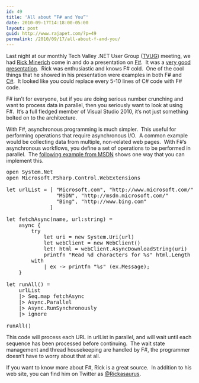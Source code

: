 ```yaml
---
id: 49
title: 'All about “F# and You”'
date: 2010-09-17T14:18:00-05:00
layout: post
guid: http://www.rajapet.com/?p=49
permalink: /2010/09/17/all-about-f-and-you/
---
```

Last night at our monthly Tech Valley .NET User Group ([TVUG](http://tvug.net/)) meeting, we had [Rick Minerich](http://richardminerich.com/) come in and do a presentation on [F#](http://research.microsoft.com/en-us/um/cambridge/projects/fsharp/).  It was a [very good presentation](http://tvug.net/blogs/tvug_news_and_events/archive/2010/09/10/september-meeting-f.aspx).  Rick was enthusiastic and knows F# cold.  One of the cool things that he showed in his presentation were examples in both F# and [C#](http://msdn.microsoft.com/en-us/vcsharp/default.aspx).  It looked like you could replace every 5-10 lines of C# code with F# code.

F# isn’t for everyone, but if you are doing serious number crunching and want to process data in parallel, then you seriously want to look at using F#.  It’s a full fledged member of Visual Studio 2010, it’s not just something bolted on to the architecture.

With F#, asynchronous programming is much simpler.  This useful for performing operations that require asynchronous I/O.  A common example would be collecting data from multiple, non-related web pages.  With F#’s asynchronous workflows, you define a set of operations to be performed in parallel.  The [following example from MSDN](http://msdn.microsoft.com/en-us/library/dd233250.aspx) shows one way that you can implement this.

<pre>open System.Net<br />open Microsoft.FSharp.Control.WebExtensions<br /><br />let urlList = [ "Microsoft.com", "http://www.microsoft.com/"<br />                "MSDN", "http://msdn.microsoft.com/"<br />                "Bing", "http://www.bing.com"<br />              ]<br /><br />let fetchAsync(name, url:string) =<br />    async { <br />        try<br />            let uri = new System.Uri(url)<br />            let webClient = new WebClient()<br />            let! html = webClient.AsyncDownloadString(uri)<br />            printfn "Read %d characters for %s" html.Length name<br />        with<br />            | ex -> printfn "%s" (ex.Message);<br />    }<br /><br />let runAll() =<br />    urlList<br />    |> Seq.map fetchAsync<br />    |> Async.Parallel <br />    |> Async.RunSynchronously<br />    |> ignore<br /><br />runAll()<br /></pre>



This code will process each URL in urlList in parallel, and will wait until each sequence has been processed before continuing.  The wait state management and thread housekeeping are handled by F#, the programmer doesn’t have to worry about that at all.



If you want to know more about F#, Rick is a great source.  In addition to his web site, you can find him on Twitter as [@Rickasaurus](http://twitter.com/rickasaurus).